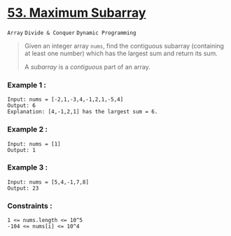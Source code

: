 # [53. Maximum Subarray](https://leetcode.com/problems/maximum-subarray/ "LeetCode")
`Array` `Divide & Conquer` `Dynamic Programming`
> Given an integer array `nums`, find the contiguous subarray (containing at least one number) which has the largest sum and return its sum.
>
> A *subarray* is a *contiguous* part of an array.

### Example 1 :
    Input: nums = [-2,1,-3,4,-1,2,1,-5,4]
    Output: 6
    Explanation: [4,-1,2,1] has the largest sum = 6.
### Example 2 :
    Input: nums = [1]
    Output: 1
### Example 3 :
    Input: nums = [5,4,-1,7,8]
    Output: 23
### Constraints :

    1 <= nums.length <= 10^5
    -104 <= nums[i] <= 10^4
